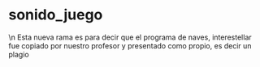 # sonido_juego
\n Esta nueva rama es para decir que el programa de naves, interestellar fue copiado por nuestro profesor y presentado como propio, es decir un plagio
